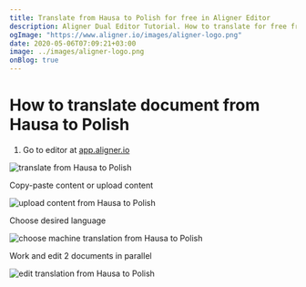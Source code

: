 ```yaml
---
title: Translate from Hausa to Polish for free in Aligner Editor
description: Aligner Dual Editor Tutorial. How to translate for free from Hausa to Polish. Aligner is multilingual document management platform. 
ogImage: "https://www.aligner.io/images/aligner-logo.png"
date: 2020-05-06T07:09:21+03:00
image: ../images/aligner-logo.png
onBlog: true
---
```


# How to translate document from Hausa to Polish

1. Go to editor at [app.aligner.io](https://app.aligner.io "Aligner App web page")

![translate from Hausa to Polish](../aligner-blank-editor.png "translate from Hausa to Polish")

Copy-paste content or upload content

![upload content from Hausa to Polish](../aligner-uploaded-document.png "upload content from Hausa to Polish")

Choose desired language

![choose machine translation from Hausa to Polish](../aligner-language-dropdown.png "choose machine translation from Hausa to Polish")

Work and edit 2 documents in parallel

![edit translation from Hausa to Polish](../aligner-double-sitded-editor.png "edit translation from Hausa to Polish")


